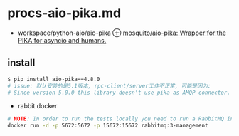 # procs-aio-pika.md
+ workspace/python-aio/aio-pika
⊕ [mosquito/aio-pika: Wrapper for the PIKA for asyncio and humans.](https://github.com/mosquito/aio-pika)

## install
```sh
$ pip install aio-pika==4.8.0
# issue: 默认安装的是5.1版本, rpc-client/server工作不正常, 可能是因为:
# Since version 5.0.0 this library doesn't use pika as AMQP connector. Versions below 5.0.0 contains or requires pika's source codes.
```
+ rabbit docker

```sh
# NOTE: In order to run the tests locally you need to run a RabbitMQ instance with default user/password (guest/guest) and port (5672).
docker run -d -p 5672:5672 -p 15672:15672 rabbitmq:3-management
```
